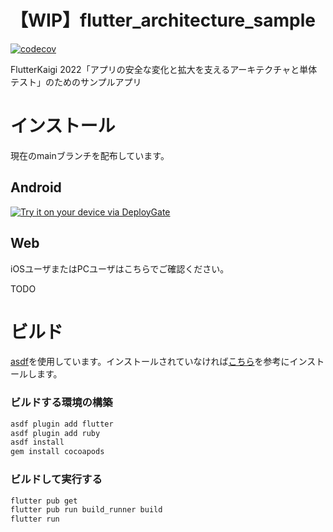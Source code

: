 # 【WIP】flutter_architecture_sample

[![codecov](https://codecov.io/gh/tfandkusu/flutter_architecture_sample/branch/main/graph/badge.svg?token=BWEG8OYHZX)](https://codecov.io/gh/tfandkusu/flutter_architecture_sample)

FlutterKaigi 2022「アプリの安全な変化と拡大を支えるアーキテクチャと単体テスト」のためのサンプルアプリ

# インストール

現在のmainブランチを配布しています。

## Android

[<img src="https://dply.me/5tbyny/button/large" alt="Try it on your device via DeployGate">](https://dply.me/5tbyny#install)

## Web

iOSユーザまたはPCユーザはこちらでご確認ください。

TODO

# ビルド

[asdf](https://asdf-vm.com/)を使用しています。インストールされていなければ[こちら](https://asdf-vm.com/guide/getting-started.html#_1-install-dependencies)を参考にインストールします。

### ビルドする環境の構築

```sh
asdf plugin add flutter
asdf plugin add ruby
asdf install
gem install cocoapods
```

### ビルドして実行する


```sh
flutter pub get
flutter pub run build_runner build
flutter run
```
